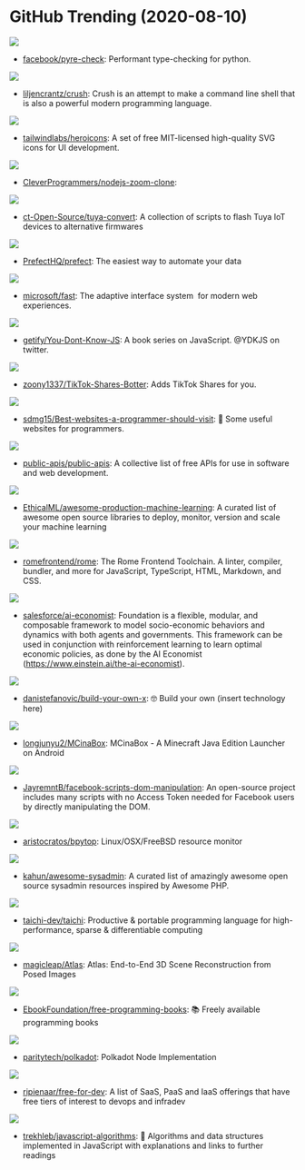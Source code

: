 # GitHub Trending (2020-08-10)

![](https://img.shields.io/badge/OCaml-New%20268-green?style=flat-square&logo=appveyor)
- [facebook/pyre-check](https://github.com/facebook/pyre-check): Performant type-checking for python.

![](https://img.shields.io/badge/Rust-New%20216-green?style=flat-square&logo=appveyor)
- [liljencrantz/crush](https://github.com/liljencrantz/crush): Crush is an attempt to make a command line shell that is also a powerful modern programming language.

![](https://img.shields.io/badge/JavaScript-New%20685-green?style=flat-square&logo=appveyor)
- [tailwindlabs/heroicons](https://github.com/tailwindlabs/heroicons): A set of free MIT-licensed high-quality SVG icons for UI development.

![](https://img.shields.io/badge/JavaScript-New%20126-green?style=flat-square&logo=appveyor)
- [CleverProgrammers/nodejs-zoom-clone](https://github.com/CleverProgrammers/nodejs-zoom-clone): 

![](https://img.shields.io/badge/Python-New%2013-green?style=flat-square&logo=appveyor)
- [ct-Open-Source/tuya-convert](https://github.com/ct-Open-Source/tuya-convert): A collection of scripts to flash Tuya IoT devices to alternative firmwares

![](https://img.shields.io/badge/Python-New%2076-green?style=flat-square&logo=appveyor)
- [PrefectHQ/prefect](https://github.com/PrefectHQ/prefect): The easiest way to automate your data

![](https://img.shields.io/badge/TypeScript-New%20434-green?style=flat-square&logo=appveyor)
- [microsoft/fast](https://github.com/microsoft/fast): The adaptive interface system  for modern web experiences.

![](https://img.shields.io/badge/none-New%20107-green?style=flat-square&logo=appveyor)
- [getify/You-Dont-Know-JS](https://github.com/getify/You-Dont-Know-JS): A book series on JavaScript. @YDKJS on twitter.

![](https://img.shields.io/badge/Python-New%2030-green?style=flat-square&logo=appveyor)
- [zoony1337/TikTok-Shares-Botter](https://github.com/zoony1337/TikTok-Shares-Botter): Adds TikTok Shares for you.

![](https://img.shields.io/badge/none-New%20263-green?style=flat-square&logo=appveyor)
- [sdmg15/Best-websites-a-programmer-should-visit](https://github.com/sdmg15/Best-websites-a-programmer-should-visit): 🔗 Some useful websites for programmers.

![](https://img.shields.io/badge/Python-New%20402-green?style=flat-square&logo=appveyor)
- [public-apis/public-apis](https://github.com/public-apis/public-apis): A collective list of free APIs for use in software and web development.

![](https://img.shields.io/badge/none-New%20216-green?style=flat-square&logo=appveyor)
- [EthicalML/awesome-production-machine-learning](https://github.com/EthicalML/awesome-production-machine-learning): A curated list of awesome open source libraries to deploy, monitor, version and scale your machine learning

![](https://img.shields.io/badge/TypeScript-New%20538-green?style=flat-square&logo=appveyor)
- [romefrontend/rome](https://github.com/romefrontend/rome): The Rome Frontend Toolchain. A linter, compiler, bundler, and more for JavaScript, TypeScript, HTML, Markdown, and CSS.

![](https://img.shields.io/badge/Python-New%2034-green?style=flat-square&logo=appveyor)
- [salesforce/ai-economist](https://github.com/salesforce/ai-economist): Foundation is a flexible, modular, and composable framework to model socio-economic behaviors and dynamics with both agents and governments. This framework can be used in conjunction with reinforcement learning to learn optimal economic policies, as done by the AI Economist (https://www.einstein.ai/the-ai-economist).

![](https://img.shields.io/badge/none-New%20248-green?style=flat-square&logo=appveyor)
- [danistefanovic/build-your-own-x](https://github.com/danistefanovic/build-your-own-x): 🤓 Build your own (insert technology here)

![](https://img.shields.io/badge/Java-New%2031-green?style=flat-square&logo=appveyor)
- [longjunyu2/MCinaBox](https://github.com/longjunyu2/MCinaBox): MCinaBox - A Minecraft Java Edition Launcher on Android

![](https://img.shields.io/badge/JavaScript-New%2024-green?style=flat-square&logo=appveyor)
- [JayremntB/facebook-scripts-dom-manipulation](https://github.com/JayremntB/facebook-scripts-dom-manipulation): An open-source project includes many scripts with no Access Token needed for Facebook users by directly manipulating the DOM.

![](https://img.shields.io/badge/Python-New%20405-green?style=flat-square&logo=appveyor)
- [aristocratos/bpytop](https://github.com/aristocratos/bpytop): Linux/OSX/FreeBSD resource monitor

![](https://img.shields.io/badge/none-New%20125-green?style=flat-square&logo=appveyor)
- [kahun/awesome-sysadmin](https://github.com/kahun/awesome-sysadmin): A curated list of amazingly awesome open source sysadmin resources inspired by Awesome PHP.

![](https://img.shields.io/badge/C%2B%2B-New%2048-green?style=flat-square&logo=appveyor)
- [taichi-dev/taichi](https://github.com/taichi-dev/taichi): Productive & portable programming language for high-performance, sparse & differentiable computing

![](https://img.shields.io/badge/Python-New%20196-green?style=flat-square&logo=appveyor)
- [magicleap/Atlas](https://github.com/magicleap/Atlas): Atlas: End-to-End 3D Scene Reconstruction from Posed Images

![](https://img.shields.io/badge/none-New%20406-green?style=flat-square&logo=appveyor)
- [EbookFoundation/free-programming-books](https://github.com/EbookFoundation/free-programming-books): 📚 Freely available programming books

![](https://img.shields.io/badge/Rust-New%2049-green?style=flat-square&logo=appveyor)
- [paritytech/polkadot](https://github.com/paritytech/polkadot): Polkadot Node Implementation

![](https://img.shields.io/badge/HTML-New%2082-green?style=flat-square&logo=appveyor)
- [ripienaar/free-for-dev](https://github.com/ripienaar/free-for-dev): A list of SaaS, PaaS and IaaS offerings that have free tiers of interest to devops and infradev

![](https://img.shields.io/badge/JavaScript-New%20305-green?style=flat-square&logo=appveyor)
- [trekhleb/javascript-algorithms](https://github.com/trekhleb/javascript-algorithms): 📝 Algorithms and data structures implemented in JavaScript with explanations and links to further readings

